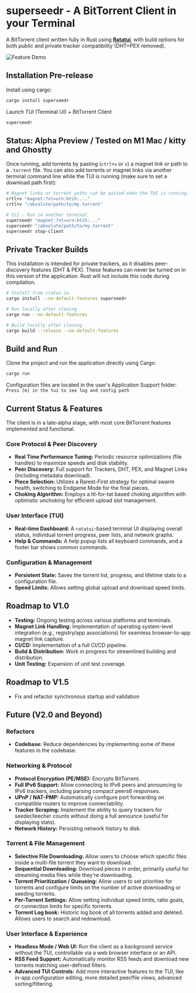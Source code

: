 # superseedr - A BitTorrent Client in your Terminal

A BitTorrent client written fully in Rust using **[Ratatui](https://ratatui.rs/)**, with build options for both public and private tracker compatibility (DHT+PEX removed).

![Feature Demo](https://github.com/Jagalite/superseedr-assets/blob/main/superseedr_landing.webp)

## Installation Pre-release
Install using cargo:
```bash
cargo install superseedr
```
Launch TUI (Terminal UI) + BitTorrent Client
```bash
superseedr
```
## Status: Alpha Preview / Tested on M1 Mac / kitty and Ghostty
Once running, add torrents by pasting (`ctrl+v` or `v`) a magnet link or path to a `.torrent` file. 
You can also add torrents or magnet links via another terminal command line while the TUI is running (make sure to set a download path first):
```bash
# Magnet links or torrent paths can be pasted when the TUI is running.
crtl+v "magnet:?xt=urn:btih:..."
crtl+v "/absolute/path/to/my.torrent"

# CLI - Run in another terminal
superseedr "magnet:?xt=urn:btih:..."
superseedr "/absolute/path/to/my.torrent"
superseedr stop-client
```

## Private Tracker Builds
This installation is intended for private trackers, as it disables peer-discovery features (DHT & PEX).
These features can never be turned on in this version of the application. Rust will not include this code during compilation.
```bash
# Install from crates.io
cargo install --no-default-features superseedr

# Run locally after cloning
cargo run --no-default-features

# Build locally after cloning
cargo build --release --no-default-features
```

## Build and Run
Clone the project and run the application directly using Cargo:
```bash
cargo run
```
Configuration files are located in the user's Application Support folder:
`Press [m] in the tui to see log and config path`

## Current Status & Features

The client is in a late-alpha stage, with most core BitTorrent features implemented and functional.

### Core Protocol & Peer Discovery
- **Real Time Performance Tuning:** Periodic resource optimizations (file handles) to maximize speeds and disk stability.
- **Peer Discovery:** Full support for Trackers, DHT, PEX, and Magnet Links (including metadata download).
- **Piece Selection:** Utilizes a Rarest-First strategy for optimal swarm health, switching to Endgame Mode for the final pieces.
- **Choking Algorithm:** Employs a tit-for-tat based choking algorithm with optimistic unchoking for efficient upload slot management.

### User Interface (TUI)
- **Real-time Dashboard:** A `ratatui`-based terminal UI displaying overall status, individual torrent progress, peer lists, and network graphs.
- **Help & Commands:** A help popup lists all keyboard commands, and a footer bar shows common commands.

### Configuration & Management
- **Persistent State:** Saves the torrent list, progress, and lifetime stats to a configuration file.
- **Speed Limits:** Allows setting global upload and download speed limits.

## Roadmap to V1.0
- **Testing:** Ongoing testing across various platforms and terminals.
- **Magnet Link Handling:** Implementation of operating system-level integration (e.g., registry/app associations) for seamless browser-to-app magnet link capture.
- **CI/CD:** Implementation of a full CI/CD pipeline.
- **Build & Distribution:** Work in progress for streamlined building and distribution.
- **Unit Testing:** Expansion of unit test coverage.

## Roadmap to V1.5
- Fix and refactor synchronous startup and validation

## Future (V2.0 and Beyond)

### Refactors 
- **Codebase:** Reduce dependencies by implementing some of these features in the codebase.

### Networking & Protocol
- **Protocol Encryption (PE/MSE):** Encrypts BitTorrent.
- **Full IPv6 Support:** Allow connecting to IPv6 peers and announcing to IPv6 trackers, including parsing compact peers6 responses.
- **UPnP / NAT-PMP:** Automatically configure port forwarding on compatible routers to improve connectability.
- **Tracker Scraping:** Implement the ability to query trackers for seeder/leecher counts without doing a full announce (useful for displaying stats).
- **Network History:** Persisting network history to disk.

### Torrent & File Management
- **Selective File Downloading:** Allow users to choose which specific files inside a multi-file torrent they want to download.
- **Sequential Downloading:** Download pieces in order, primarily useful for streaming media files while they're downloading.
- **Torrent Prioritization / Queueing:** Allow users to set priorities for torrents and configure limits on the number of active downloading or seeding torrents.
- **Per-Torrent Settings:** Allow setting individual speed limits, ratio goals, or connection limits for specific torrents.
- **Torrent Log book:** Historic log book of all torrents added and deleted. Allows users to search and redownload.

### User Interface & Experience
- **Headless Mode / Web UI:** Run the client as a background service without the TUI, controllable via a web browser interface or an API.
- **RSS Feed Support:** Automatically monitor RSS feeds and download new torrents matching user-defined filters.
- **Advanced TUI Controls:** Add more interactive features to the TUI, like in-app configuration editing, more detailed peer/file views, advanced sorting/filtering.
